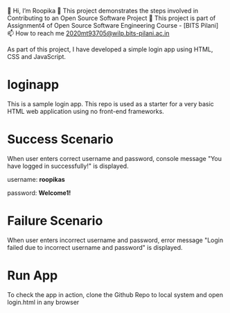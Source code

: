 👋 Hi, I’m Roopika
👀 This project demonstrates the steps involved in Contributing to an Open Source Software Project
🤔 This project is part of Assignment4 of Open Source Software Engineering Course - [BITS Pilani]
📫 How to reach me 2020mt93705@wilp.bits-pilani.ac.in

As part of this project, I have developed a simple login app using HTML, CSS and JavaScript.

# loginapp
This is a sample login app. This repo is used as a starter for a very basic HTML web application using no front-end frameworks.

# Success Scenario

When user enters correct username and password, console message "You have logged in successfully!" is displayed.

username: **roopikas**


password: **Welcome1!**

# Failure Scenario

When user enters incorrect username and password, error message "Login failed due to incorrect username and password" is displayed.

# Run App

To check the app in action, clone the Github Repo to local system and open login.html in any browser
